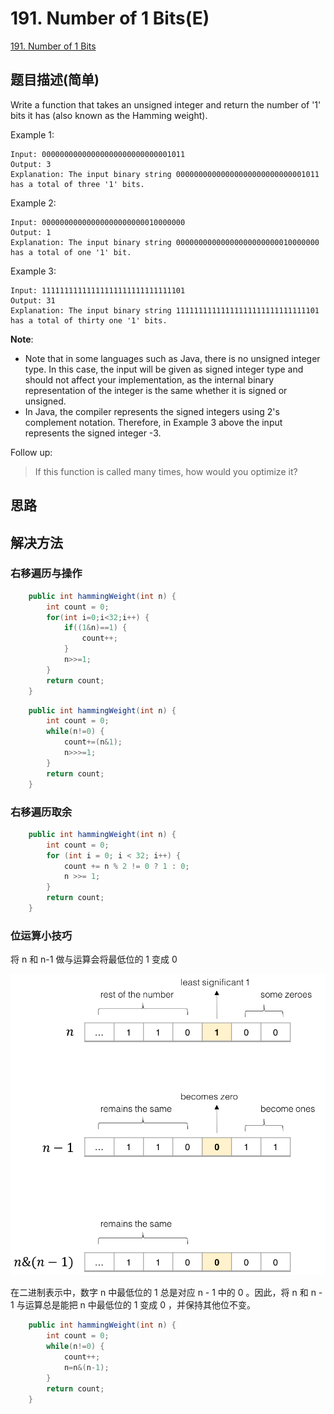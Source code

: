 # 191. Number of 1 Bits(E)
[191. Number of 1 Bits](https://leetcode-cn.com/problems/number-of-1-bits/)

## 题目描述\(简单\)

Write a function that takes an unsigned integer and return the number of '1' bits it has \(also known as the Hamming weight\).

Example 1:

```
Input: 00000000000000000000000000001011
Output: 3
Explanation: The input binary string 00000000000000000000000000001011 has a total of three '1' bits.
```

Example 2:

```
Input: 00000000000000000000000010000000
Output: 1
Explanation: The input binary string 00000000000000000000000010000000 has a total of one '1' bit.
```

Example 3:

```
Input: 11111111111111111111111111111101
Output: 31
Explanation: The input binary string 11111111111111111111111111111101 has a total of thirty one '1' bits.
```

**Note**:

* Note that in some languages such as Java, there is no unsigned integer type. In this case, the input will be given as signed integer type and should not affect your implementation, as the internal binary representation of the integer is the same whether it is signed or unsigned.
* In Java, the compiler represents the signed integers using 2's complement notation. Therefore, in Example 3 above the input represents the signed integer -3.

Follow up:

> If this function is called many times, how would you optimize it?

## 思路

## 解决方法

### 右移遍历与操作

```java
    public int hammingWeight(int n) {
        int count = 0;
        for(int i=0;i<32;i++) {
            if((1&n)==1) {
                count++;
            }
            n>>=1;
        }
        return count;
    }
```

```java
    public int hammingWeight(int n) {
        int count = 0;
        while(n!=0) {
            count+=(n&1);
            n>>>=1;
        }
        return count;
    }
```

### 右移遍历取余

```java
    public int hammingWeight(int n) {
        int count = 0;
        for (int i = 0; i < 32; i++) {
            count += n % 2 != 0 ? 1 : 0;
            n >>= 1;
        }
        return count;
    }
```

### 位运算小技巧
将 n 和 n-1 做与运算会将最低位的 1 变成 0

![](/assets/101-200/191-solution-2-1.png)

在二进制表示中，数字 n 中最低位的 1 总是对应 n - 1 中的 0 。因此，将 n 和 n - 1 与运算总是能把 n 中最低位的 1 变成 0 ，并保持其他位不变。



```java
    public int hammingWeight(int n) {
        int count = 0;
        while(n!=0) {
            count++;
            n=n&(n-1);
        }
        return count;
    }
```



